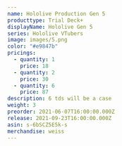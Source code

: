 ```yaml
---
name: Hololive Production Gen 5
producttype: Trial Deck+
displayName: Hololive Gen 5
series: Hololive VTubers
image: images/5.png
color: "#e9847b"
pricings:
  - quantity: 1
    price: 18
  - quantity: 2
    price: 30
  - quantity: 6
    price: 87
description: 6 tds will be a case
weight: 3
preorder: 2021-06-07T16:00:00.000Z
release: 2021-09-23T16:00:00.000Z
asin: s-6bSCZ5E5k-s
merchandise: weiss
---
```

